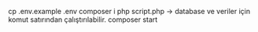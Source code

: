 cp .env.example .env
composer i
php script.php -> database ve veriler için komut satırından çalıştırılabilir.
composer start